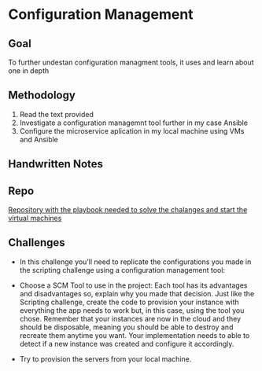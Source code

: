 # Configuration Management

## Goal 
To further undestan configuration managment tools, it uses and learn about one in depth 
## Methodology 
  1) Read the text provided
  2) Investigate a configuration managemnt tool further in my case Ansible
  3) Configure the microservice aplication in my local machine using VMs and Ansible
## Handwritten Notes 

## Repo 
[ Repository with the playbook needed to solve the chalanges and start the virtual machines](https://github.com/PJCB1998/DevOpsRampUpCh06)
## Challenges 

  - In this challenge you’ll need to replicate the configurations you made in the scripting challenge using a configuration management tool:

  - Choose a SCM Tool to use in the project: Each tool has its advantages and disadvantages so, explain why you made that decision. Just like the Scripting challenge, create the code to provision your instance with     everything the app needs to work but, in this case, using the tool you chose. Remember that your instances are now in the cloud and they should be disposable, meaning you should be able to destroy and recreate them anytime you want. Your implementation needs to able to detect if a new instance was created and configure it accordingly.
  
  - Try to provision the servers from your local machine.
